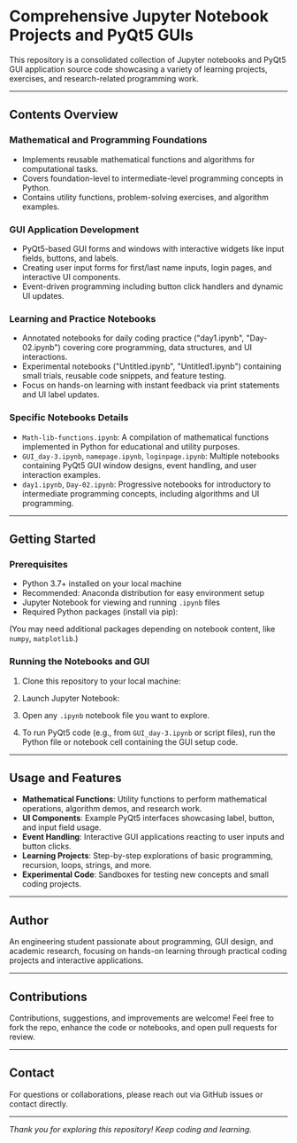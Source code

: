 # Comprehensive Jupyter Notebook Projects and PyQt5 GUIs

This repository is a consolidated collection of Jupyter notebooks and PyQt5 GUI application source code showcasing a variety of learning projects, exercises, and research-related programming work.

---

## Contents Overview

### Mathematical and Programming Foundations
- Implements reusable mathematical functions and algorithms for computational tasks.
- Covers foundation-level to intermediate-level programming concepts in Python.
- Contains utility functions, problem-solving exercises, and algorithm examples.

### GUI Application Development
- PyQt5-based GUI forms and windows with interactive widgets like input fields, buttons, and labels.
- Creating user input forms for first/last name inputs, login pages, and interactive UI components.
- Event-driven programming including button click handlers and dynamic UI updates.

### Learning and Practice Notebooks
- Annotated notebooks for daily coding practice ("day1.ipynb", "Day-02.ipynb") covering core programming, data structures, and UI interactions.
- Experimental notebooks ("Untitled.ipynb", "Untitled1.ipynb") containing small trials, reusable code snippets, and feature testing.
- Focus on hands-on learning with instant feedback via print statements and UI label updates.

### Specific Notebooks Details
- `Math-lib-functions.ipynb`: A compilation of mathematical functions implemented in Python for educational and utility purposes.
- `GUI_day-3.ipynb`, `namepage.ipynb`, `loginpage.ipynb`: Multiple notebooks containing PyQt5 GUI window designs, event handling, and user interaction examples.
- `day1.ipynb`, `Day-02.ipynb`: Progressive notebooks for introductory to intermediate programming concepts, including algorithms and UI programming.

---

## Getting Started

### Prerequisites

- Python 3.7+ installed on your local machine
- Recommended: Anaconda distribution for easy environment setup
- Jupyter Notebook for viewing and running `.ipynb` files
- Required Python packages (install via pip):



(You may need additional packages depending on notebook content, like `numpy`, `matplotlib`.)

### Running the Notebooks and GUI

1. Clone this repository to your local machine:


2. Launch Jupyter Notebook:


3. Open any `.ipynb` notebook file you want to explore.

4. To run PyQt5 code (e.g., from `GUI_day-3.ipynb` or script files), run the Python file or notebook cell containing the GUI setup code.

---

## Usage and Features

- **Mathematical Functions**: Utility functions to perform mathematical operations, algorithm demos, and research work.
- **UI Components**: Example PyQt5 interfaces showcasing label, button, and input field usage.
- **Event Handling**: Interactive GUI applications reacting to user inputs and button clicks.
- **Learning Projects**: Step-by-step explorations of basic programming, recursion, loops, strings, and more.
- **Experimental Code**: Sandboxes for testing new concepts and small coding projects.

---

## Author

An engineering student passionate about programming, GUI design, and academic research, focusing on hands-on learning through practical coding projects and interactive applications.


---

## Contributions

Contributions, suggestions, and improvements are welcome! Feel free to fork the repo, enhance the code or notebooks, and open pull requests for review.

---

## Contact

For questions or collaborations, please reach out via GitHub issues or contact directly.

---

*Thank you for exploring this repository! Keep coding and learning.*
